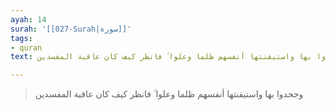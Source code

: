 ```yaml
---
ayah: 14
surah: '[[027-Surah|سورة]]'
tags:
- quran
text: وجحدوا بها واستيقنتها أنفسهم ظلما وعلوا ۚ فانظر كيف كان عاقبة المفسدين

---
```

> وجحدوا بها واستيقنتها أنفسهم ظلما وعلوا ۚ فانظر كيف كان عاقبة المفسدين
